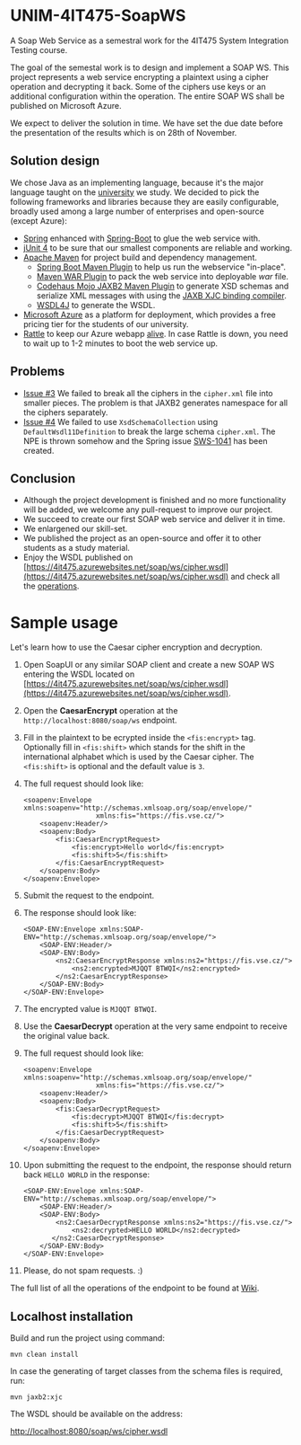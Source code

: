 # UNIM-4IT475-SoapWS

A Soap Web Service as a semestral work for the 4IT475 System Integration Testing course.

The goal of the semestal work is to design and implement a SOAP WS. This project represents a web service encrypting a plaintext using a cipher operation and decrypting it back. Some of the ciphers use keys or an additional configuration within the operation. The entire SOAP WS shall be published on Microsoft Azure.

We expect to deliver the solution in time. We have set the due date before the presentation of the results which is on 28th of November.

## Solution design

We chose Java as an implementing language, because it's the major language taught on the [university](https://fis.vse.cz/english/) we study. We decided to pick the following frameworks and libraries because they are easily configurable, broadly used among a large number of enterprises and open-source (except Azure):
* [Spring](https://spring.io/) enhanced with [Spring-Boot](http://spring.io/projects/spring-boot) to glue the web service with.
* [jUnit 4](https://junit.org/junit4/) to be sure that our smallest components are reliable and working.
* [Apache Maven](https://maven.apache.org/) for project build and dependency management.
    * [Spring Boot Maven Plugin](https://docs.spring.io/spring-boot/docs/current/maven-plugin/usage.html) to help us run the webservice "in-place".
    * [Maven WAR Plugin](https://maven.apache.org/plugins/maven-war-plugin/) to pack the web service into deployable *war* file.
    * [Codehaus Mojo JAXB2 Maven Plugin](http://www.mojohaus.org/jaxb2-maven-plugin/Documentation/v2.2/) to generate XSD schemas and serialize XML messages with using the [JAXB XJC binding compiler](http://www.mojohaus.org/jaxb2-maven-plugin/Documentation/v2.3.1/xjc-mojo.html).
    * [WSDL4J](https://mvnrepository.com/artifact/wsdl4j/wsdl4j) to generate the WSDL.
* [Microsoft Azure](https://azure.microsoft.com/en-us/) as a platform for deployment, which provides a free pricing tier for the students of our university.
* [Rattle](https://github.com/NicharNET/Rattle) to keep our Azure webapp [alive](https://rattle.azurewebsites.net/). In case Rattle is down, you need to wait up to 1-2 minutes to boot the web service up.

## Problems
* [Issue #3](https://github.com/NicharNET/UNIM-4IT475-SoapWS/issues/3) We failed to break all the ciphers in the `cipher.xml` file into smaller pieces. The problem is that JAXB2 generates namespace for all the ciphers separately.
* [Issue #4](https://github.com/NicharNET/UNIM-4IT475-SoapWS/issues/4) We failed to use `XsdSchemaCollection` using `DefaultWsdl11Definition` to break the large schema `cipher.xml`. The NPE is thrown somehow and the Spring issue [SWS-1041](https://jira.spring.io/browse/SWS-1041) has been created.

## Conclusion
* Although the project development is finished and no more functionality will be added, we welcome any pull-request to improve our project.
* We succeed to create our first SOAP web service and deliver it in time.
* We enlargened our skill-set.
* We published the project as an open-source and offer it to other students as a study material.
* Enjoy the WSDL published on [https://4it475.azurewebsites.net/soap/ws/cipher.wsdl](https://4it475.azurewebsites.net/soap/ws/cipher.wsdl) and check all the [operations](https://github.com/NicharNET/UNIM-4IT475-SoapWS/wiki/Operations).

# Sample usage

Let's learn how to use the Caesar cipher encryption and decryption.

 1. Open SoapUI or any similar SOAP client and create a new SOAP WS entering the WSDL located on [https://4it475.azurewebsites.net/soap/ws/cipher.wsdl](https://4it475.azurewebsites.net/soap/ws/cipher.wsdl). 
 2. Open the **CaesarEncrypt** operation at the `http://localhost:8080/soap/ws` endpoint.
 3. Fill in the plaintext to be ecrypted inside the `<fis:encrypt>` tag. Optionally fill in `<fis:shift>` which stands for the shift in the international alphabet which is used by the Caesar cipher. The `<fis:shift>` is optional and the default value is `3`.
 4. The full request should look like:
 
        <soapenv:Envelope xmlns:soapenv="http://schemas.xmlsoap.org/soap/envelope/" 
                          xmlns:fis="https://fis.vse.cz/">
            <soapenv:Header/>
            <soapenv:Body>
                <fis:CaesarEncryptRequest>
                    <fis:encrypt>Hello world</fis:encrypt>
                    <fis:shift>5</fis:shift>
                </fis:CaesarEncryptRequest>
            </soapenv:Body>
        </soapenv:Envelope>
       
 5. Submit the request to the endpoint.
 6. The response should look like:
 
        <SOAP-ENV:Envelope xmlns:SOAP-ENV="http://schemas.xmlsoap.org/soap/envelope/">
            <SOAP-ENV:Header/>
            <SOAP-ENV:Body>
                <ns2:CaesarEncryptResponse xmlns:ns2="https://fis.vse.cz/">
                    <ns2:encrypted>MJQQT BTWQI</ns2:encrypted>
                </ns2:CaesarEncryptResponse>
            </SOAP-ENV:Body>
        </SOAP-ENV:Envelope>

 7. The encrypted value is `MJQQT BTWQI`.
 8. Use the **CaesarDecrypt** operation at the very same endpoint to receive the original value back.
 9. The full request should look like:
 
        <soapenv:Envelope xmlns:soapenv="http://schemas.xmlsoap.org/soap/envelope/" 
                          xmlns:fis="https://fis.vse.cz/">
            <soapenv:Header/>
            <soapenv:Body>
                <fis:CaesarDecryptRequest>
                    <fis:decrypt>MJQQT BTWQI</fis:decrypt>
                    <fis:shift>5</fis:shift>
                </fis:CaesarDecryptRequest>
            </soapenv:Body>
        </soapenv:Envelope>
 10. Upon submitting the request to the endpoint, the response should return back `HELLO WORLD` in the response:
 
         <SOAP-ENV:Envelope xmlns:SOAP-ENV="http://schemas.xmlsoap.org/soap/envelope/">
             <SOAP-ENV:Header/>
             <SOAP-ENV:Body>
                 <ns2:CaesarDecryptResponse xmlns:ns2="https://fis.vse.cz/">
                     <ns2:decrypted>HELLO WORLD</ns2:decrypted>
                </ns2:CaesarDecryptResponse>
             </SOAP-ENV:Body>
         </SOAP-ENV:Envelope>
         
 11. Please, do not spam requests. :)

The full list of all the operations of the endpoint to be found at [Wiki](https://github.com/NicharNET/UNIM-4IT475-SoapWS/wiki).

## Localhost installation

Build and run the project using command:

`mvn clean install`

In case the generating of target classes from the schema files is required, run:

`mvn jaxb2:xjc`

The WSDL should be available on the address:

[http://localhost:8080/soap/ws/cipher.wsdl](http://localhost:8080/soap/ws/cipher.wsdl)
